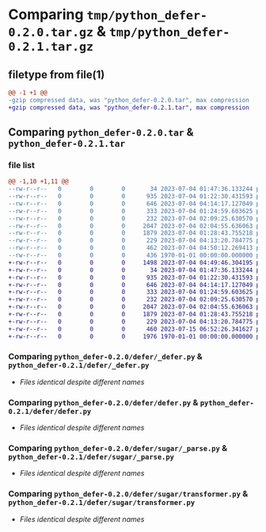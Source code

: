 # Comparing `tmp/python_defer-0.2.0.tar.gz` & `tmp/python_defer-0.2.1.tar.gz`

## filetype from file(1)

```diff
@@ -1 +1 @@
-gzip compressed data, was "python_defer-0.2.0.tar", max compression
+gzip compressed data, was "python_defer-0.2.1.tar", max compression
```

## Comparing `python_defer-0.2.0.tar` & `python_defer-0.2.1.tar`

### file list

```diff
@@ -1,10 +1,11 @@
--rw-r--r--   0        0        0       34 2023-07-04 01:47:36.133244 python_defer-0.2.0/defer/__init__.py
--rw-r--r--   0        0        0      935 2023-07-04 01:22:30.431593 python_defer-0.2.0/defer/_defer.py
--rw-r--r--   0        0        0      646 2023-07-04 04:14:17.127049 python_defer-0.2.0/defer/defer.py
--rw-r--r--   0        0        0      333 2023-07-04 01:24:59.603625 python_defer-0.2.0/defer/errors.py
--rw-r--r--   0        0        0      232 2023-07-04 02:09:25.630570 python_defer-0.2.0/defer/sugar/__init__.py
--rw-r--r--   0        0        0     2047 2023-07-04 02:04:55.636063 python_defer-0.2.0/defer/sugar/_parse.py
--rw-r--r--   0        0        0     1879 2023-07-04 01:28:43.755218 python_defer-0.2.0/defer/sugar/transformer.py
--rw-r--r--   0        0        0      229 2023-07-04 04:13:20.784775 python_defer-0.2.0/defer/sugarfree/__init__.py
--rw-r--r--   0        0        0      462 2023-07-04 04:50:12.269413 python_defer-0.2.0/pyproject.toml
--rw-r--r--   0        0        0      436 1970-01-01 00:00:00.000000 python_defer-0.2.0/PKG-INFO
+-rw-r--r--   0        0        0     1498 2023-07-04 04:49:46.304195 python_defer-0.2.1/README.md
+-rw-r--r--   0        0        0       34 2023-07-04 01:47:36.133244 python_defer-0.2.1/defer/__init__.py
+-rw-r--r--   0        0        0      935 2023-07-04 01:22:30.431593 python_defer-0.2.1/defer/_defer.py
+-rw-r--r--   0        0        0      646 2023-07-04 04:14:17.127049 python_defer-0.2.1/defer/defer.py
+-rw-r--r--   0        0        0      333 2023-07-04 01:24:59.603625 python_defer-0.2.1/defer/errors.py
+-rw-r--r--   0        0        0      232 2023-07-04 02:09:25.630570 python_defer-0.2.1/defer/sugar/__init__.py
+-rw-r--r--   0        0        0     2047 2023-07-04 02:04:55.636063 python_defer-0.2.1/defer/sugar/_parse.py
+-rw-r--r--   0        0        0     1879 2023-07-04 01:28:43.755218 python_defer-0.2.1/defer/sugar/transformer.py
+-rw-r--r--   0        0        0      229 2023-07-04 04:13:20.784775 python_defer-0.2.1/defer/sugarfree/__init__.py
+-rw-r--r--   0        0        0      460 2023-07-15 06:52:26.341627 python_defer-0.2.1/pyproject.toml
+-rw-r--r--   0        0        0     1976 1970-01-01 00:00:00.000000 python_defer-0.2.1/PKG-INFO
```

### Comparing `python_defer-0.2.0/defer/_defer.py` & `python_defer-0.2.1/defer/_defer.py`

 * *Files identical despite different names*

### Comparing `python_defer-0.2.0/defer/defer.py` & `python_defer-0.2.1/defer/defer.py`

 * *Files identical despite different names*

### Comparing `python_defer-0.2.0/defer/sugar/_parse.py` & `python_defer-0.2.1/defer/sugar/_parse.py`

 * *Files identical despite different names*

### Comparing `python_defer-0.2.0/defer/sugar/transformer.py` & `python_defer-0.2.1/defer/sugar/transformer.py`

 * *Files identical despite different names*

